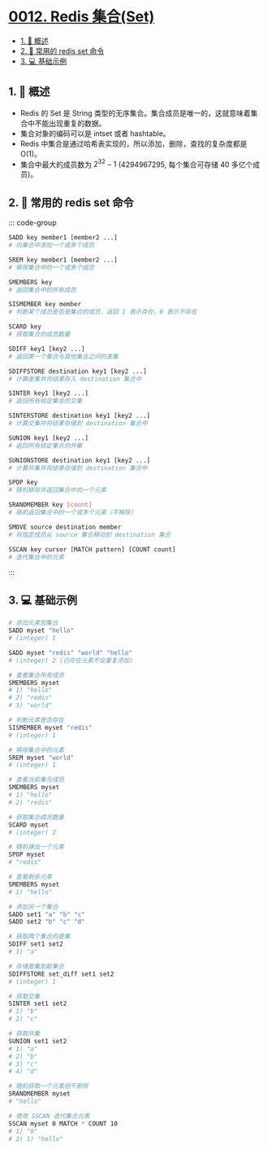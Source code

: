 # [0012. Redis 集合(Set)](https://github.com/Tdahuyou/TNotes.redis/tree/main/notes/0012.%20Redis%20%E9%9B%86%E5%90%88(Set))

<!-- region:toc -->

- [1. 📝 概述](#1--概述)
- [2. 📒 常用的 redis set 命令](#2--常用的-redis-set-命令)
- [3. 💻 基础示例](#3--基础示例)

<!-- endregion:toc -->

## 1. 📝 概述

- Redis 的 Set 是 String 类型的无序集合。集合成员是唯一的，这就意味着集合中不能出现重复的数据。
- 集合对象的编码可以是 intset 或者 hashtable。
- Redis 中集合是通过哈希表实现的，所以添加，删除，查找的复杂度都是 O(1)。
- 集合中最大的成员数为 $2^{32} - 1$ (4294967295, 每个集合可存储 40 多亿个成员)。

## 2. 📒 常用的 redis set 命令

::: code-group

```bash [集合操作]
SADD key member1 [member2 ...]
# 向集合中添加一个或多个成员

SREM key member1 [member2 ...]
# 移除集合中的一个或多个成员

SMEMBERS key
# 返回集合中的所有成员

SISMEMBER key member
# 判断某个成员是否是集合的成员，返回 1 表示存在，0 表示不存在
```

```bash [集合运算]
SCARD key
# 获取集合的成员数量

SDIFF key1 [key2 ...]
# 返回第一个集合与其他集合之间的差集

SDIFFSTORE destination key1 [key2 ...]
# 计算差集并将结果存入 destination 集合中

SINTER key1 [key2 ...]
# 返回所有给定集合的交集

SINTERSTORE destination key1 [key2 ...]
# 计算交集并将结果存储到 destination 集合中

SUNION key1 [key2 ...]
# 返回所有给定集合的并集

SUNIONSTORE destination key1 [key2 ...]
# 计算并集并将结果存储到 destination 集合中
```

```bash [随机与移动]
SPOP key
# 随机移除并返回集合中的一个元素

SRANDMEMBER key [count]
# 随机返回集合中的一个或多个元素（不移除）

SMOVE source destination member
# 将指定成员从 source 集合移动到 destination 集合
```

```bash [其他]
SSCAN key cursor [MATCH pattern] [COUNT count]
# 迭代集合中的元素
```

:::

## 3. 💻 基础示例

```bash
# 添加元素到集合
SADD myset "hello"
# (integer) 1

SADD myset "redis" "world" "hello"
# (integer) 2 (已存在元素不会重复添加)

# 查看集合所有成员
SMEMBERS myset
# 1) "hello"
# 2) "redis"
# 3) "world"

# 判断元素是否存在
SISMEMBER myset "redis"
# (integer) 1

# 移除集合中的元素
SREM myset "world"
# (integer) 1

# 查看当前集合成员
SMEMBERS myset
# 1) "hello"
# 2) "redis"

# 获取集合成员数量
SCARD myset
# (integer) 2

# 随机弹出一个元素
SPOP myset
# "redis"

# 查看剩余元素
SMEMBERS myset
# 1) "hello"

# 添加另一个集合
SADD set1 "a" "b" "c"
SADD set2 "b" "c" "d"

# 获取两个集合的差集
SDIFF set1 set2
# 1) "a"

# 存储差集到新集合
SDIFFSTORE set_diff set1 set2
# (integer) 1

# 获取交集
SINTER set1 set2
# 1) "b"
# 2) "c"

# 获取并集
SUNION set1 set2
# 1) "a"
# 2) "b"
# 3) "c"
# 4) "d"

# 随机获取一个元素但不删除
SRANDMEMBER myset
# "hello"

# 使用 SSCAN 迭代集合元素
SSCAN myset 0 MATCH * COUNT 10
# 1) "0"
# 2) 1) "hello"
```
